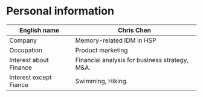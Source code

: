 # Personal information

|English name|Chris Chen|
|----|----|
|Company|Memory-related IDM in HSP|
|Occupation|Product marketing|
|Interest about Finance|Financial analysis for business strategy, M&A.|
|Interest except Fiance|Swimming, Hiking.|
